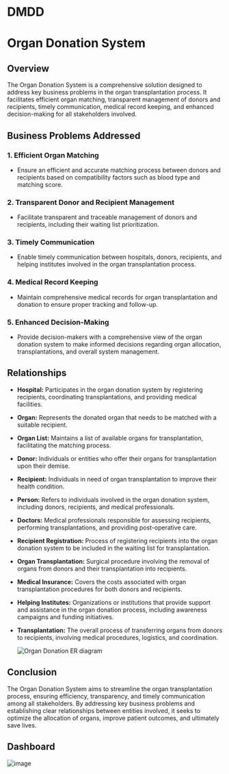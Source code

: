 # DMDD

# Organ Donation System

## Overview

The Organ Donation System is a comprehensive solution designed to address key business problems in the organ transplantation process. It facilitates efficient organ matching, transparent management of donors and recipients, timely communication, medical record keeping, and enhanced decision-making for all stakeholders involved.

## Business Problems Addressed

### 1. Efficient Organ Matching
   - Ensure an efficient and accurate matching process between donors and recipients based on compatibility factors such as blood type and matching score.

### 2. Transparent Donor and Recipient Management
   - Facilitate transparent and traceable management of donors and recipients, including their waiting list prioritization.

### 3. Timely Communication
   - Enable timely communication between hospitals, donors, recipients, and helping institutes involved in the organ transplantation process.

### 4. Medical Record Keeping
   - Maintain comprehensive medical records for organ transplantation and donation to ensure proper tracking and follow-up.

### 5. Enhanced Decision-Making
   - Provide decision-makers with a comprehensive view of the organ donation system to make informed decisions regarding organ allocation, transplantations, and overall system management.

## Relationships

- **Hospital:** Participates in the organ donation system by registering recipients, coordinating transplantations, and providing medical facilities.
  
- **Organ:** Represents the donated organ that needs to be matched with a suitable recipient.
  
- **Organ List:** Maintains a list of available organs for transplantation, facilitating the matching process.
  
- **Donor:** Individuals or entities who offer their organs for transplantation upon their demise.
  
- **Recipient:** Individuals in need of organ transplantation to improve their health condition.
  
- **Person:** Refers to individuals involved in the organ donation system, including donors, recipients, and medical professionals.
  
- **Doctors:** Medical professionals responsible for assessing recipients, performing transplantations, and providing post-operative care.
  
- **Recipient Registration:** Process of registering recipients into the organ donation system to be included in the waiting list for transplantation.
  
- **Organ Transplantation:** Surgical procedure involving the removal of organs from donors and their transplantation into recipients.
  
- **Medical Insurance:** Covers the costs associated with organ transplantation procedures for both donors and recipients.
  
- **Helping Institutes:** Organizations or institutions that provide support and assistance in the organ donation process, including awareness campaigns and funding initiatives.
  
- **Transplantation:** The overall process of transferring organs from donors to recipients, involving medical procedures, logistics, and coordination.

  ![Organ Donation ER diagram](https://github.com/layashreeadepu/DMDD-Project-Organ-Donation/assets/62901388/18288fd6-fac6-455d-9605-eb3721d030bb)

## Conclusion

The Organ Donation System aims to streamline the organ transplantation process, ensuring efficiency, transparency, and timely communication among all stakeholders. By addressing key business problems and establishing clear relationships between entities involved, it seeks to optimize the allocation of organs, improve patient outcomes, and ultimately save lives.

## Dashboard
![image](https://github.com/user-attachments/assets/7db0ef5d-4b6e-451f-a905-6fa3f066a007)

